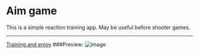 # Aim game
This is a simple reaction training app. May be useful before shooter games.
***
[Training and enjoy](https://fastilov3-aim-game.netlify.app/)
###Preview: 
![image](https://user-images.githubusercontent.com/50419270/139937730-2856300f-3e76-4384-95f1-891435bfe6f4.png)

